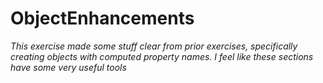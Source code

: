 # ObjectEnhancements
<p><i>This exercise made some stuff clear from prior exercises, specifically creating objects with computed property names. I feel like these sections have some very useful tools</i></p>
